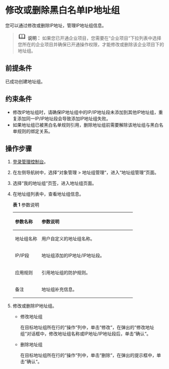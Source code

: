 # 修改或删除黑白名单IP地址组<a name="waf_01_0358"></a>

您可以通过修改或删除IP地址，管理IP地址组信息。

>![](public_sys-resources/icon-note.gif) **说明：** 
>如果您已开通企业项目，您需要在“企业项目“下拉列表中选择您所在的企业项目并确保已开通操作权限，才能修改或删除该企业项目下的地址组。

## 前提条件<a name="section8174172016525"></a>

已成功创建地址组。

## 约束条件<a name="section757514461272"></a>

-   修改IP地址组时，请确保IP地址组中的IP/IP地址段未添加到其他IP地址组，重复添加同一IP/IP地址段会导致添加IP地址组失败。
-   如果地址组已被黑白名单规则引用，删除地址组前需要解除该地址组与黑白名单规则的绑定关系。

## 操作步骤<a name="section721145410437"></a>

1.  [登录管理控制台](https://console.huaweicloud.com/?locale=zh-cn)。
2.  在左侧导航树中，选择“对象管理  \>  地址组管理“，进入“地址组管理“页面。
3.  选择“我的地址组“页签，进入地址组页面。
4.  在地址组列表中，查看地址组信息。

    **表 1**  参数说明

    <a name="table125091352115811"></a>
    <table><thead align="left"><tr id="row4505152195819"><th class="cellrowborder" valign="top" width="22.18%" id="mcps1.2.3.1.1"><p id="p350545218587"><a name="p350545218587"></a><a name="p350545218587"></a>参数名称</p>
    </th>
    <th class="cellrowborder" valign="top" width="77.82%" id="mcps1.2.3.1.2"><p id="p10505352195814"><a name="p10505352195814"></a><a name="p10505352195814"></a>参数说明</p>
    </th>
    </tr>
    </thead>
    <tbody><tr id="row158301572206"><td class="cellrowborder" valign="top" width="22.18%" headers="mcps1.2.3.1.1 "><p id="p13692818162020"><a name="p13692818162020"></a><a name="p13692818162020"></a>地址组名称</p>
    </td>
    <td class="cellrowborder" valign="top" width="77.82%" headers="mcps1.2.3.1.2 "><p id="p283119762014"><a name="p283119762014"></a><a name="p283119762014"></a>用户自定义的地址组名称。</p>
    </td>
    </tr>
    <tr id="row9677145842019"><td class="cellrowborder" valign="top" width="22.18%" headers="mcps1.2.3.1.1 "><p id="p15200127192020"><a name="p15200127192020"></a><a name="p15200127192020"></a>IP/IP段</p>
    </td>
    <td class="cellrowborder" valign="top" width="77.82%" headers="mcps1.2.3.1.2 "><p id="p102002027192020"><a name="p102002027192020"></a><a name="p102002027192020"></a>地址组添加的IP地址/IP地址段。</p>
    </td>
    </tr>
    <tr id="row10507205205815"><td class="cellrowborder" valign="top" width="22.18%" headers="mcps1.2.3.1.1 "><p id="p7505852195810"><a name="p7505852195810"></a><a name="p7505852195810"></a>应用规则</p>
    </td>
    <td class="cellrowborder" valign="top" width="77.82%" headers="mcps1.2.3.1.2 "><p id="p150595215814"><a name="p150595215814"></a><a name="p150595215814"></a>引用地址组的防护规则。</p>
    </td>
    </tr>
    <tr id="row19507135285819"><td class="cellrowborder" valign="top" width="22.18%" headers="mcps1.2.3.1.1 "><p id="p1350711523585"><a name="p1350711523585"></a><a name="p1350711523585"></a>备注</p>
    </td>
    <td class="cellrowborder" valign="top" width="77.82%" headers="mcps1.2.3.1.2 "><p id="p1917453716273"><a name="p1917453716273"></a><a name="p1917453716273"></a>地址组补充信息。</p>
    </td>
    </tr>
    </tbody>
    </table>

5.  修改或删除IP地址组。
    -   修改地址组

        在目标地址组所在行的“操作“列中，单击“修改“，在弹出的“修改地址组“对话框中，修改地址组名称或IP地址/IP地址段后，单击“确认“。

    -   删除地址组

        在目标地址组所在行的“操作“列中，单击“删除“，在弹出的提示框中，单击“确认“。


